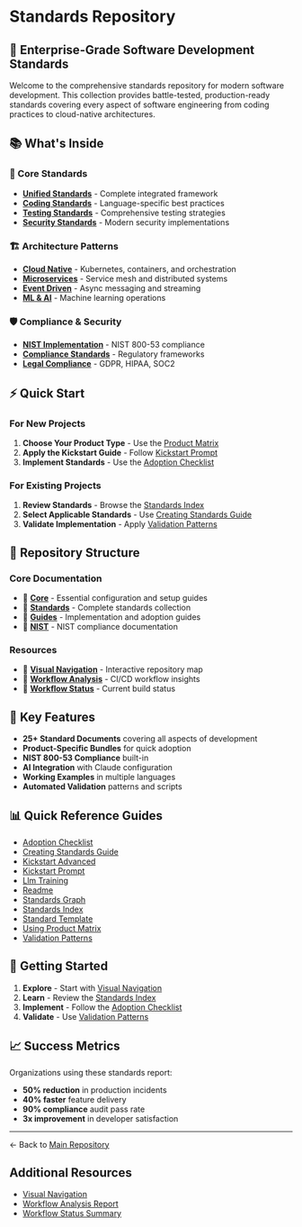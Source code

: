 # Standards Repository

## 🚀 Enterprise-Grade Software Development Standards

Welcome to the comprehensive standards repository for modern software development. This collection provides battle-tested, production-ready standards covering every aspect of software engineering from coding practices to cloud-native architectures.

## 📚 What's Inside

### 🎯 Core Standards
- **[Unified Standards](standards/UNIFIED_STANDARDS.md)** - Complete integrated framework
- **[Coding Standards](standards/CODING_STANDARDS.md)** - Language-specific best practices
- **[Testing Standards](standards/TESTING_STANDARDS.md)** - Comprehensive testing strategies
- **[Security Standards](standards/MODERN_SECURITY_STANDARDS.md)** - Modern security implementations

### 🏗️ Architecture Patterns
- **[Cloud Native](standards/CLOUD_NATIVE_STANDARDS.md)** - Kubernetes, containers, and orchestration
- **[Microservices](standards/MICROSERVICES_STANDARDS.md)** - Service mesh and distributed systems
- **[Event Driven](standards/EVENT_DRIVEN_STANDARDS.md)** - Async messaging and streaming
- **[ML & AI](standards/ML_AI_STANDARDS.md)** - Machine learning operations

### 🛡️ Compliance & Security
- **[NIST Implementation](nist/NIST_IMPLEMENTATION_GUIDE.md)** - NIST 800-53 compliance
- **[Compliance Standards](standards/COMPLIANCE_STANDARDS.md)** - Regulatory frameworks
- **[Legal Compliance](standards/LEGAL_COMPLIANCE_STANDARDS.md)** - GDPR, HIPAA, SOC2

## ⚡ Quick Start

### For New Projects
1. **Choose Your Product Type** - Use the [Product Matrix](guides/USING_PRODUCT_MATRIX.md)
2. **Apply the Kickstart Guide** - Follow [Kickstart Prompt](guides/KICKSTART_PROMPT.md)
3. **Implement Standards** - Use the [Adoption Checklist](guides/ADOPTION_CHECKLIST.md)

### For Existing Projects
1. **Review Standards** - Browse the [Standards Index](guides/STANDARDS_INDEX.md)
2. **Select Applicable Standards** - Use [Creating Standards Guide](guides/CREATING_STANDARDS_GUIDE.md)
3. **Validate Implementation** - Apply [Validation Patterns](guides/VALIDATION_PATTERNS.md)

## 📁 Repository Structure

### Core Documentation
- 📁 **[Core](./core/)** - Essential configuration and setup guides
- 📁 **[Standards](./standards/)** - Complete standards collection
- 📁 **[Guides](./guides/)** - Implementation and adoption guides
- 📁 **[NIST](./nist/)** - NIST compliance documentation

### Resources
- 📄 **[Visual Navigation](./VISUAL_NAVIGATION.md)** - Interactive repository map
- 📄 **[Workflow Analysis](./WORKFLOW_ANALYSIS_REPORT.md)** - CI/CD workflow insights
- 📄 **[Workflow Status](./WORKFLOW_STATUS_SUMMARY.md)** - Current build status

## 🎯 Key Features

- **25+ Standard Documents** covering all aspects of development
- **Product-Specific Bundles** for quick adoption
- **NIST 800-53 Compliance** built-in
- **AI Integration** with Claude configuration
- **Working Examples** in multiple languages
- **Automated Validation** patterns and scripts

## 📊 Quick Reference Guides

<!-- AUTO-LINKS:docs/guides/*.md -->

- [Adoption Checklist](guides/ADOPTION_CHECKLIST.md)
- [Creating Standards Guide](guides/CREATING_STANDARDS_GUIDE.md)
- [Kickstart Advanced](guides/KICKSTART_ADVANCED.md)
- [Kickstart Prompt](guides/KICKSTART_PROMPT.md)
- [Llm Training](guides/LLM_TRAINING.md)
- [Readme](guides/README.md)
- [Standards Graph](guides/STANDARDS_GRAPH.md)
- [Standards Index](guides/STANDARDS_INDEX.md)
- [Standard Template](guides/STANDARD_TEMPLATE.md)
- [Using Product Matrix](guides/USING_PRODUCT_MATRIX.md)
- [Validation Patterns](guides/VALIDATION_PATTERNS.md)

<!-- /AUTO-LINKS -->

## 🚦 Getting Started

1. **Explore** - Start with [Visual Navigation](./VISUAL_NAVIGATION.md)
2. **Learn** - Review the [Standards Index](guides/STANDARDS_INDEX.md)
3. **Implement** - Follow the [Adoption Checklist](guides/ADOPTION_CHECKLIST.md)
4. **Validate** - Use [Validation Patterns](guides/VALIDATION_PATTERNS.md)

## 📈 Success Metrics

Organizations using these standards report:
- **50% reduction** in production incidents
- **40% faster** feature delivery
- **90% compliance** audit pass rate
- **3x improvement** in developer satisfaction

---

← Back to [Main Repository](../README.md)

## Additional Resources

<!-- AUTO-LINKS:docs/*.md -->

- [Visual Navigation](VISUAL_NAVIGATION.md)
- [Workflow Analysis Report](WORKFLOW_ANALYSIS_REPORT.md)
- [Workflow Status Summary](WORKFLOW_STATUS_SUMMARY.md)

<!-- /AUTO-LINKS -->

